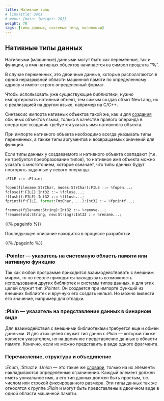 ```yaml
---
title: Нативные типы
# linkTitle: Docs
# menu: {main: {weight: 20}}
weight: 70
tags: [типы данных, системые типы, коллекции]
---
```



## Нативные типы данных
Нативными (машинные) данными могут быть как переменные, так и функции, а имя нативных объектов начинается на символ процента "**%**".

В случае переменных, это двоичные данные, которые располагаются в одной неразрывной области машинной памяти по определенному адресу и имеют строго определенный формат.

Чтобы использовать уже существующие библиотеки, нужно импортировать нативный объект, 
тем самым создав объкт NewLang, но с реализацией на другом языке, например на С/С++.

Синтаксис импорта нативных объектов такой же, как и для [создания](/ru/docs/ops/create/) обычных объектов языка,
только в качестве правого операнда в операторе создания требуется указать имя нативнного объекта.

При импорте нативного объекта необходимо всегда указывать типы переменных, а также типы аргументов и возвращаемых значений для функций.

Если типы данных у создаваемого и нативного объекта совпадают (т.е. не требуется преобразование типов), 
то нативное имя объекта можно указать с многоточием, которое означает, что типы данных будут повторять заданные у левого операнда.

```python
:FILE ::= :Plain;

fopen(filename:StrChar, modes:StrChar):FILE ::= %fopen...;
fclose(f:FILE):Int32 ::= %fclose...;
fflush(f:FILE):Int32 ::= %fflush...;
fprintf(f:FILE, format:FmtChar, ...):Int32 ::= %fprintf...;

fremove(filename:String):Int32 ::= %remove...;
frename(old:String, new:String):Int32 ::= %rename...;
```



{{% pageinfo %}}

Последующее описание находится в процессе разработки.

{{% /pageinfo %}}

### :Pointer — указатель на системную область памяти или нативную функцию

Так как любой программе приходится взаимодействовать с внешним миром, 
то по неволе приходится закладывать возможность использования других библиотек и системы типов данных, 
и для этих целей служит тип *:Pointer*. Он создается при импорте функций из внешних библиотек и вручную его создать нельзя. 
Но можно вывести его значение, например для отладки.

### :Plain — указатель на представление данных в бинарном виде

Для взаимодействия с внешними библиотеками требуется еще и обмен данными. 
И для этих целей служит тип данных *:Plain* — который также является указателем, но на двоичное представление данных в области памяти. 
Конечно, если их можно представить в виде одного фрагмента.

### Перечисление, структура и объединение

*:Enum*, *:Struct* и *:Union* — это такие же [словари](http://localhost:1313/ru/docs/types/dicts/#перечисление-структура-и-объединение), только на их элементы накладываются определённые ограничения. Каждый элемент должен иметь уникальное имя, а его тип данных должен быть простым, т.е. числом или строкой фиксированного размера. Эти типы данных так же относятся к группе *:Plain* и могут быть представлены в двоичном виде в одной области машинной памяти.


